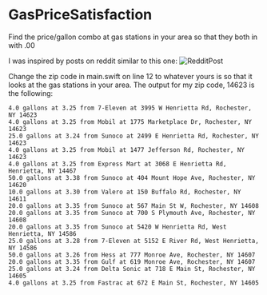 GasPriceSatisfaction
====================

Find the price/gallon combo at gas stations in your area so that they both in with .00

I was inspired by posts on reddit similar to this one: 
![RedditPost](http://i.imgur.com/4k2BK8J.jpg?1)

Change the zip code in main.swift on line 12 to whatever yours is so that it looks at the gas stations in your area. The output for my zip code, 14623 is the following:

```
4.0 gallons at 3.25 from 7-Eleven at 3995 W Henrietta Rd, Rochester, NY 14623
4.0 gallons at 3.25 from Mobil at 1775 Marketplace Dr, Rochester, NY 14623
25.0 gallons at 3.24 from Sunoco at 2499 E Henrietta Rd, Rochester, NY 14623
4.0 gallons at 3.25 from Mobil at 1477 Jefferson Rd, Rochester, NY 14623
4.0 gallons at 3.25 from Express Mart at 3068 E Henrietta Rd, Henrietta, NY 14467
50.0 gallons at 3.38 from Sunoco at 404 Mount Hope Ave, Rochester, NY 14620
10.0 gallons at 3.30 from Valero at 150 Buffalo Rd, Rochester, NY 14611
20.0 gallons at 3.35 from Sunoco at 567 Main St W, Rochester, NY 14608
20.0 gallons at 3.35 from Sunoco at 700 S Plymouth Ave, Rochester, NY 14608
20.0 gallons at 3.35 from Sunoco at 5420 W Henrietta Rd, West Henrietta, NY 14586
25.0 gallons at 3.28 from 7-Eleven at 5152 E River Rd, West Henrietta, NY 14586
50.0 gallons at 3.26 from Hess at 777 Monroe Ave, Rochester, NY 14607
20.0 gallons at 3.35 from Gulf at 619 Monroe Ave, Rochester, NY 14607
25.0 gallons at 3.24 from Delta Sonic at 718 E Main St, Rochester, NY 14605
4.0 gallons at 3.25 from Fastrac at 672 E Main St, Rochester, NY 14605
```
